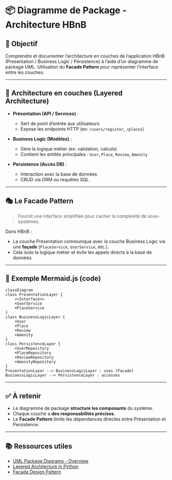 # 📦 Diagramme de Package - Architecture HBnB

## 🌟 Objectif

Comprendre et documenter l’architecture en couches de l’application HBnB (Presentation / Business Logic / Persistence) à l’aide d’un diagramme de package UML. Utilisation du **Facade Pattern** pour représenter l’interface entre les couches.

---

## 🧱 Architecture en couches (Layered Architecture)

* **Présentation (API / Services)** :

  * Sert de point d’entrée aux utilisateurs
  * Expose les endpoints HTTP (ex: `/users/register`, `/places`)

* **Business Logic (Modèles)** :

  * Gère la logique métier (ex: validation, calculs)
  * Contient les entités principales : `User`, `Place`, `Review`, `Amenity`

* **Persistence (Accès DB)** :

  * Interaction avec la base de données
  * CRUD via ORM ou requêtes SQL

---

## 🎭 Le **Facade Pattern**

> Fournit une interface simplifiée pour cacher la complexité de sous-systèmes.

Dans HBnB :

* La couche Présentation communique avec la couche Business Logic via une **façade** (`PlaceService`, `UserService`, etc.).
* Cela isole la logique métier et évite les appels directs à la base de données.

---

## 🧍 Exemple Mermaid.js (code)

```mermaid
classDiagram
class PresentationLayer {
    <<Interface>>
    +UserService
    +PlaceService
}
class BusinessLogicLayer {
    +User
    +Place
    +Review
    +Amenity
}
class PersistenceLayer {
    +UserRepository
    +PlaceRepository
    +ReviewRepository
    +AmenityRepository
}
PresentationLayer --> BusinessLogicLayer : uses (Facade)
BusinessLogicLayer --> PersistenceLayer : accesses
```

---

## ✅ À retenir

* Le diagramme de package **structure les composants** du système.
* Chaque couche a **des responsabilités précises**.
* Le **Facade Pattern** limite les dépendances directes entre Présentation et Persistence.

---

## 📚 Ressources utiles

* [UML Package Diagrams - Overview](https://www.visual-paradigm.com/guide/uml-unified-modeling-language/uml-package-diagram/)
* [Layered Architecture in Python](https://learn.microsoft.com/en-us/azure/architecture/guide/architecture-styles/layered)
* [Facade Design Pattern](https://refactoring.guru/design-patterns/facade)
